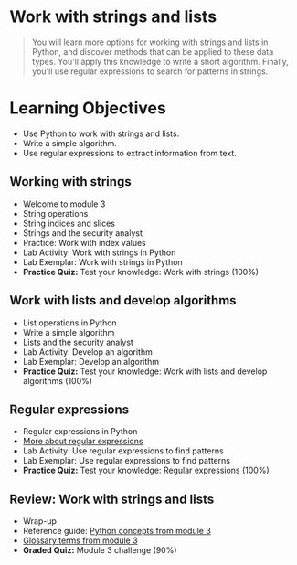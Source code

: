 # Work with strings and lists
> You will learn more options for working with strings and lists in Python, and discover methods that can be applied to these data types. You'll apply this knowledge to write a short algorithm. Finally, you'll use regular expressions to search for patterns in strings.
# Learning Objectives
- Use Python to work with strings and lists.
- Write a simple algorithm.
- Use regular expressions to extract information from text.
## Working with strings
- Welcome to module 3
- String operations
- String indices and slices
- Strings and the security analyst
- Practice: Work with index values
- Lab Activity: Work with strings in Python
- Lab Exemplar: Work with strings in Python
- **Practice Quiz:** Test your knowledge: Work with strings (100%)
## Work with lists and develop algorithms
- List operations in Python
- Write a simple algorithm
- Lists and the security analyst
- Lab Activity: Develop an algorithm
- Lab Exemplar: Develop an algorithm
- **Practice Quiz:** Test your knowledge: Work with lists and develop algorithms (100%)
## Regular expressions
- Regular expressions in Python
- [More about regular expressions](https://github.com/KailaniBailey/Google-Cybersecurity-Professional-Certificate/tree/main/Course%207:%20Automate%20Cybersecurity%20Tasks%20with%20Python/Week%203:%20Work%20with%20strings%20and%20lists/More%20about%20regular%20expressions)
- Lab Activity: Use regular expressions to find patterns
- Lab Exemplar: Use regular expressions to find patterns
- **Practice Quiz:** Test your knowledge: Regular expressions (100%)
## Review: Work with strings and lists
- Wrap-up
- Reference guide: [Python concepts from module 3](https://github.com/KailaniBailey/Google-Cybersecurity-Professional-Certificate/blob/main/Course%207%3A%20Automate%20Cybersecurity%20Tasks%20with%20Python/Week%203%3A%20Work%20with%20strings%20and%20lists/Python%20concepts%20from%20module%203.pdf)
- [Glossary terms from module 3](https://github.com/KailaniBailey/Google-Cybersecurity-Professional-Certificate/tree/main/Course%207:%20Automate%20Cybersecurity%20Tasks%20with%20Python/Week%203:%20Work%20with%20strings%20and%20lists/Glossary%20terms%20from%20module%203)
- **Graded Quiz:** Module 3 challenge (90%)
